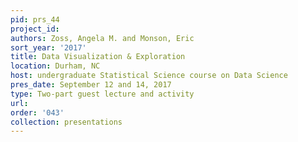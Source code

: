 ```yaml
---
pid: prs_44
project_id: 
authors: Zoss, Angela M. and Monson, Eric
sort_year: '2017'
title: Data Visualization & Exploration
location: Durham, NC
host: undergraduate Statistical Science course on Data Science
pres_date: September 12 and 14, 2017
type: Two-part guest lecture and activity
url: 
order: '043'
collection: presentations
---
```

